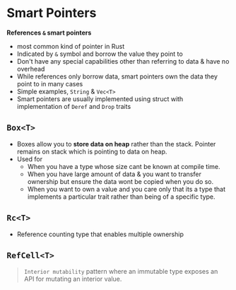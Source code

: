 # Smart Pointers

**References `&` smart pointers**

- most common kind of pointer in Rust
- Indicated by `&` symbol and borrow the value they point to
- Don't have any special capabilities other than referring to data & have no overhead
- While references only borrow data, smart pointers own the data they point to in many cases
- Simple examples, `String` & `Vec<T>`
- Smart pointers are usually implemented using struct with implementation of `Deref` and `Drop` traits

## `Box<T>`

- Boxes allow you to **store data on heap** rather than the stack. Pointer remains on stack which is pointing to data on heap.
- Used for
  - When you have a type whose size cant be known at compile time.
  - When you have large amount of data & you want to transfer ownership but ensure the data wont be copied when you do so.
  - When you want to own a value and you care only that its a type that implements a particular trait rather than being of a specific type.

## `Rc<T>`

- Reference counting type that enables multiple ownership


## `RefCell<T>`

>`Interior mutability` pattern where an immutable type exposes an API for mutating an interior value.
